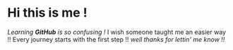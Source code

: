 # Hi this is me !
*Learning **GitHub** is so confusing !*
I wish someone taught me an easier way !!
Every journey starts with the first step !!
_well thanks for lettin' me know !!_

